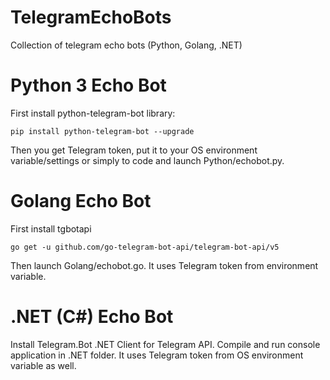 # TelegramEchoBots
Collection of telegram echo bots (Python, Golang, .NET)

# Python 3 Echo Bot
 
First install python-telegram-bot library:

```
pip install python-telegram-bot --upgrade
```

Then you get Telegram token, put it to your OS environment variable/settings or simply to code and launch Python/echobot.py.


# Golang Echo Bot

First install tgbotapi

```
go get -u github.com/go-telegram-bot-api/telegram-bot-api/v5
```

Then launch Golang/echobot.go. It uses Telegram token from environment variable.


# .NET (C#) Echo Bot

Install Telegram.Bot .NET Client for Telegram API. Compile and run console application in .NET folder. It uses Telegram token from OS environment variable as well.